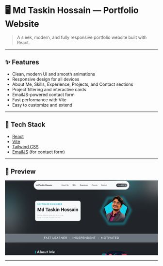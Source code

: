 # 🖥️ Md Taskin Hossain — Portfolio Website

> A sleek, modern, and fully responsive portfolio website built with React.

---

## ✨ Features

- Clean, modern UI and smooth animations
- Responsive design for all devices
- About Me, Skills, Experience, Projects, and Contact sections
- Project filtering and interactive cards
- EmailJS-powered contact form
- Fast performance with Vite
- Easy to customize and extend

---

## 🚀 Tech Stack

- [React](https://react.dev/)
- [Vite](https://vitejs.dev/)
- [Tailwind CSS](https://tailwindcss.com/)
- [EmailJS](https://www.emailjs.com/) (for contact form)

---

## 📸 Preview

![Portfolio Screenshot](public\images\website-preview.png)

---
